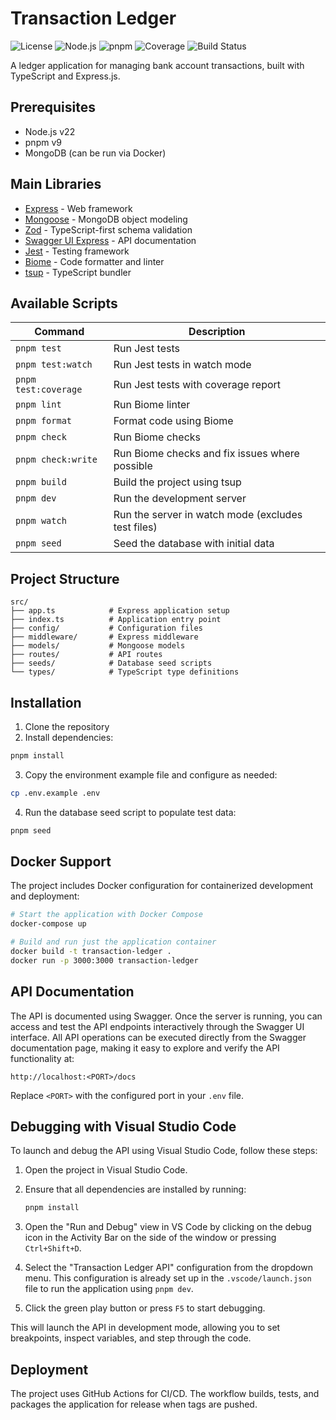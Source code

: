# Transaction Ledger

![License](https://img.shields.io/badge/license-MIT-blue)
![Node.js](https://img.shields.io/badge/node-v22-brightgreen)
![pnpm](https://img.shields.io/badge/pnpm-v9-blue)
![Coverage](https://img.shields.io/badge/coverage-100%25-brightgreen)
![Build Status](https://img.shields.io/github/actions/workflow/status/Kmario19/TransactionLedger/ci.yml)

A ledger application for managing bank account transactions, built with TypeScript and Express.js.

## Prerequisites

- Node.js v22
- pnpm v9
- MongoDB (can be run via Docker)

## Main Libraries

- [Express](https://expressjs.com/) - Web framework
- [Mongoose](https://mongoosejs.com/) - MongoDB object modeling
- [Zod](https://zod.dev/) - TypeScript-first schema validation
- [Swagger UI Express](https://github.com/scottie1984/swagger-ui-express) - API documentation
- [Jest](https://jestjs.io/) - Testing framework
- [Biome](https://biomejs.dev/) - Code formatter and linter
- [tsup](https://github.com/egoist/tsup) - TypeScript bundler

## Available Scripts

| Command | Description |
|---------|-------------|
| `pnpm test` | Run Jest tests |
| `pnpm test:watch` | Run Jest tests in watch mode |
| `pnpm test:coverage` | Run Jest tests with coverage report |
| `pnpm lint` | Run Biome linter |
| `pnpm format` | Format code using Biome |
| `pnpm check` | Run Biome checks |
| `pnpm check:write` | Run Biome checks and fix issues where possible |
| `pnpm build` | Build the project using tsup |
| `pnpm dev` | Run the development server |
| `pnpm watch` | Run the server in watch mode (excludes test files) |
| `pnpm seed` | Seed the database with initial data |

## Project Structure

```
src/
├── app.ts            # Express application setup
├── index.ts          # Application entry point
├── config/           # Configuration files
├── middleware/       # Express middleware
├── models/           # Mongoose models
├── routes/           # API routes
├── seeds/            # Database seed scripts
└── types/            # TypeScript type definitions
```

## Installation

1. Clone the repository
2. Install dependencies:

```bash
pnpm install
```

3. Copy the environment example file and configure as needed:

```bash
cp .env.example .env
```

4. Run the database seed script to populate test data:

```bash
pnpm seed
```

## Docker Support

The project includes Docker configuration for containerized development and deployment:

```bash
# Start the application with Docker Compose
docker-compose up

# Build and run just the application container
docker build -t transaction-ledger . 
docker run -p 3000:3000 transaction-ledger
```

## API Documentation

The API is documented using Swagger. Once the server is running, you can access and test the API endpoints interactively through the Swagger UI interface. All API operations can be executed directly from the Swagger documentation page, making it easy to explore and verify the API functionality at:

```
http://localhost:<PORT>/docs
```

Replace `<PORT>` with the configured port in your `.env` file.

## Debugging with Visual Studio Code

To launch and debug the API using Visual Studio Code, follow these steps:

1. Open the project in Visual Studio Code.
2. Ensure that all dependencies are installed by running:

   ```bash
   pnpm install
   ```

3. Open the "Run and Debug" view in VS Code by clicking on the debug icon in the Activity Bar on the side of the window or pressing `Ctrl+Shift+D`.
4. Select the "Transaction Ledger API" configuration from the dropdown menu. This configuration is already set up in the `.vscode/launch.json` file to run the application using `pnpm dev`.
5. Click the green play button or press `F5` to start debugging.

This will launch the API in development mode, allowing you to set breakpoints, inspect variables, and step through the code.

## Deployment

The project uses GitHub Actions for CI/CD. The workflow builds, tests, and packages the application for release when tags are pushed.

